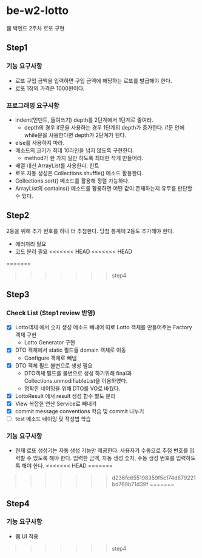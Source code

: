 # be-w2-lotto
웹 백엔드 2주차 로또 구현

## Step1
### 기능 요구사항
- 로또 구입 금액을 입력하면 구입 금액에 해당하는 로또를 발급해야 한다.
- 로또 1장의 가격은 1000원이다.
### 프로그래밍 요구사항
- indent(인덴트, 들여쓰기) depth를 2단계에서 1단계로 줄여라.
    - depth의 경우 if문을 사용하는 경우 1단계의 depth가 증가한다. if문 안에 while문을 사용한다면 depth가 2단계가 된다.
- else를 사용하지 마라.
- 메소드의 크기가 최대 10라인을 넘지 않도록 구현한다.
    - method가 한 가지 일만 하도록 최대한 작게 만들어라.
- 배열 대신 ArrayList를 사용한다.
힌트
- 로또 자동 생성은 Collections.shuffle() 메소드 활용한다.
- Collections.sort() 메소드를 활용해 정렬 가능하다.
- ArrayList의 contains() 메소드를 활용하면 어떤 값이 존재하는지 유무를 판단할 수 있다.

## Step2
2등을 위해 추가 번호를 하나 더 추첨한다. 당첨 통계에 2등도 추가해야 한다.

- 에러처리 필요
- 코드 분리 필요
<<<<<<< HEAD
<<<<<<< HEAD

=======
>>>>>>> step4

## Step3

### Check List (Step1 review 반영)
-[X] Lotto객체 에서 숫자 생성 메소드 빼내어 따로 Lotto 객체를 만들어주는 Factory 객체 구현
  - Lotto Generator 구현
-[X] DTO 객체에서 static 필드들 domain 객체로 이동
  - Configure 객체로 빼냄
-[X] DTO 객체 필드 불변으로 생성 필요
  - DTO객체 필드를 불변으로 생성 하기위해 final과 Collections.unmodifiableList을 이용하였다.
  - 명확한 네이밍을 위해 DTO를 VO로 바꿨다.
-[X] LottoResult 에서 result 생성 함수 별도 분리
-[X] View 복잡한 연산 Service로 빼내기
-[X] commit message conventions 학습 및 commit 나누기
-[ ] test 메소드 네이밍 및 작성법 학습

### 기능 요구사항
- 현재 로또 생성기는 자동 생성 기능만 제공한다. 사용자가 수동으로 추첨 번호를 입력할 수 있도록 해야 한다.
  입력한 금액, 자동 생성 숫자, 수동 생성 번호를 입력하도록 해야 한다.
<<<<<<< HEAD
=======
>>>>>>> d236fe655198359f5c174d679221bd769b71d39f
=======

## Step4

### 기능 요구사항
- 웹 UI 적용
>>>>>>> step4
